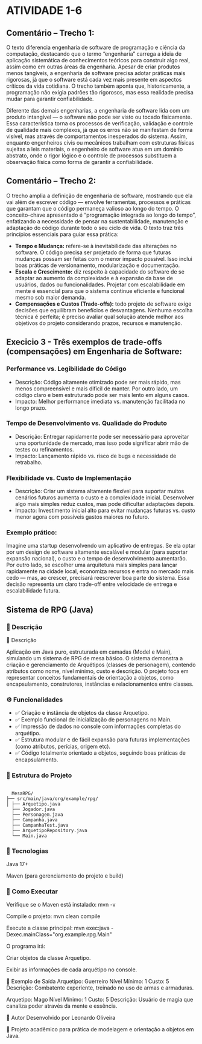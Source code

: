 <h1> ATIVIDADE 1-6</h1>

<h2>Comentário – Trecho 1:</h2>
<p>O texto diferencia engenharia de software de programação e ciência da computação, destacando que o termo “engenharia” carrega a ideia de aplicação sistemática de conhecimentos teóricos para construir algo real, assim como em outras áreas da engenharia. Apesar de criar produtos menos tangíveis, a engenharia de software precisa adotar práticas mais rigorosas, já que o software está cada vez mais presente em aspectos críticos da vida cotidiana. O trecho também aponta que, historicamente, a programação não exigia padrões tão rigorosos, mas essa realidade precisa mudar para garantir confiabilidade.</p>
<p>Diferente das demais engenharias, a engenharia de software lida com um produto intangível — o software não pode ser visto ou tocado fisicamente. Essa característica torna os processos de verificação, validação e controle de qualidade mais complexos, já que os erros não se manifestam de forma visível, mas através de comportamentos inesperados do sistema. Assim, enquanto engenheiros civis ou mecânicos trabalham com estruturas físicas sujeitas a leis materiais, o engenheiro de software atua em um domínio abstrato, onde o rigor lógico e o controle de processos substituem a observação física como forma de garantir a confiabilidade.</p>

<h2>Comentário – Trecho 2:</h2>
<p>O trecho amplia a definição de engenharia de software, mostrando que ela vai além de escrever código — envolve ferramentas, processos e práticas que garantam que o código permaneça valioso ao longo do tempo. O conceito-chave apresentado é “programação integrada ao longo do tempo”, enfatizando a necessidade de pensar na sustentabilidade, manutenção e adaptação do código durante todo o seu ciclo de vida. O texto traz três princípios essenciais para guiar essa prática:</p>

<ul>
  <li><b>Tempo e Mudança:</b> refere-se à inevitabilidade das alterações no software. O código precisa ser projetado de forma que futuras mudanças possam ser feitas com o menor impacto possível. Isso inclui boas práticas de versionamento, modularização e documentação.
</li>
  <li><b>Escala e Crescimento:</b> diz respeito à capacidade do software de se adaptar ao aumento da complexidade e à expansão da base de usuários, dados ou funcionalidades. Projetar com escalabilidade em mente é essencial para que o sistema continue eficiente e funcional mesmo sob maior demanda.</li>
  <li><b>Compensações e Custos (Trade-offs):</b> todo projeto de software exige decisões que equilibram benefícios e desvantagens. Nenhuma escolha técnica é perfeita; é preciso avaliar qual solução atende melhor aos objetivos do projeto considerando prazos, recursos e manutenção.</li>
</ul>

<h2>Execicio 3 - Três exemplos de trade-offs (compensações) em Engenharia de Software:</h2>

<h3>Performance vs. Legibilidade do Código</h3>
<ul>
  <li>Descrição: Código altamente otimizado pode ser mais rápido, mas menos compreensível e mais difícil de manter. Por outro lado, um código claro e bem estruturado pode ser mais lento em alguns casos.</li>
  <li>Impacto: Melhor performance imediata vs. manutenção facilitada no longo prazo.</li>
</ul>

<h3>Tempo de Desenvolvimento vs. Qualidade do Produto</h3>
<ul>
  <li>Descrição: Entregar rapidamente pode ser necessário para aproveitar uma oportunidade de mercado, mas isso pode significar abrir mão de testes ou refinamentos.</li>
  <li>Impacto: Lançamento rápido vs. risco de bugs e necessidade de retrabalho.</li>
</ul>

<h3>Flexibilidade vs. Custo de Implementação</h3>
<ul>
  <li>Descrição: Criar um sistema altamente flexível para suportar muitos cenários futuros aumenta o custo e a complexidade inicial. Desenvolver algo mais simples reduz custos, mas pode dificultar adaptações depois.</li>
  <li>Impacto: Investimento inicial alto para evitar mudanças futuras vs. custo menor agora com possíveis gastos maiores no futuro.</li>
</ul>

<h3>Exemplo prático:</h3>
<p>Imagine uma startup desenvolvendo um aplicativo de entregas. Se ela optar por um design de software altamente escalável e modular (para suportar expansão nacional), o custo e o tempo de desenvolvimento aumentarão. Por outro lado, se escolher uma arquitetura mais simples para lançar rapidamente na cidade local, economiza recursos e entra no mercado mais cedo — mas, ao crescer, precisará reescrever boa parte do sistema. Essa decisão representa um claro trade-off entre velocidade de entrega e escalabilidade futura.</p>

<h2>Sistema de RPG (Java)</h2>
<h3>🧾 Descrição</h3>🧾 Descrição
<p>Aplicação em Java puro, estruturada em camadas (Model e Main), simulando um sistema de RPG de mesa básico. O sistema demonstra a criação e gerenciamento de Arquétipos (classes de personagem), contendo atributos como nome, nível mínimo, custo e descrição. O projeto foca em representar conceitos fundamentais de orientação a objetos, como encapsulamento, construtores, instâncias e relacionamentos entre classes.</p>

<h3>⚙️ Funcionalidades</h3>
<ul>
  <li>✅ Criação e instância de objetos da classe Arquetipo.</li>
  <li>✅ Exemplo funcional de inicialização de personagens no Main.</li>
  <li>✅ Impressão de dados no console com informações completas do arquétipo.</li>
  <li>✅ Estrutura modular e de fácil expansão para futuras implementações (como atributos, perícias, origem etc).</li>
  <li>✅ Código totalmente orientado a objetos, seguindo boas práticas de encapsulamento.</li>
</ul>

<h3>📂 Estrutura do Projeto</h3>
<code>
  MesaRPG/
├── src/main/java/org/example/rpg/
│ ├── Arquetipo.java
  ├── Jogador.java
  ├── Personagem.java
  ├── Campanha.java
  ├── CampanhaTest.java
  ├── ArquetipoRepository.java
  └── Main.java
</code>

<h3>🧠 Tecnologias</h3>
<p>Java 17+</p>
<p>Maven (para gerenciamento do projeto e build)</p>

<h3>🚀 Como Executar</h3>
<p>Verifique se o Maven está instalado: mvn -v</p>

Compile o projeto:
mvn clean compile

Execute a classe principal:
mvn exec:java -Dexec.mainClass="org.example.rpg.Main"

O programa irá:

Criar objetos da classe Arquetipo.

Exibir as informações de cada arquétipo no console.

🧩 Exemplo de Saída
Arquetipo: Guerreiro
Nível Mínimo: 1
Custo: 5
Descrição: Combatente experiente, treinado no uso de armas e armaduras.

Arquetipo: Mago
Nível Mínimo: 1
Custo: 5
Descrição: Usuário de magia que canaliza poder através da mente e essência.

👤 Autor
Desenvolvido por Leonardo Oliveira

📅 Projeto acadêmico para prática de modelagem e orientação a objetos em Java.
